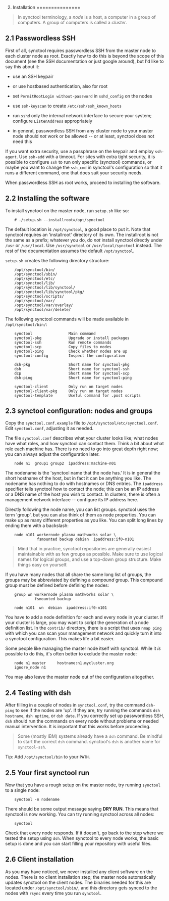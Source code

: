 2. Installation
===============
> In synctool terminology, a _node_ is a host, a computer in a group
> of computers. A group of computers is called a _cluster_.


2.1 Passwordless SSH
--------------------
First of all, synctool requires passwordless SSH from the master node to
each cluster node as root. Exactly how to do this is beyond the scope
of this document (see the SSH documentation or just google around), but
I'd like to say this about it:

* use an SSH keypair

* or use hostbased authentication, also for root

* set `PermitRootLogin without-password` in `sshd_config` on the nodes

* use `ssh-keyscan` to create `/etc/ssh/ssh_known_hosts`

* run `sshd` only the internal network interface to secure your system;
  configure `ListenAddress` appropriately

* in general, passwordless SSH from any cluster node to your master node
  should _not_ work or be allowed -- or at least, synctool does not need this

If you want extra security, use a passphrase on the keypair and employ
`ssh-agent`. Use `ssh-add` with a timeout.
For sites with extra tight security, it is possible to configure `ssh` to
run only specific (synctool) commands, or maybe you want to change
the `ssh_cmd` in synctool's configuration so that it runs a different command,
one that does suit your security needs.

When passwordless SSH as root works, proceed to installing the software.


2.2 Installing the software
---------------------------
To install synctool on the master node, run `setup.sh` like so:

        # ./setup.sh --installroot=/opt/synctool

The default location is `/opt/synctool`, a good place to put it.
Note that synctool requires an 'installroot' directory of its own. The
installroot is not the same as a prefix; whatever you do, do *not* install
synctool directly under `/usr` or `/usr/local`. Use `/usr/synctool` or
`/usr/local/synctool` instead.
The rest of the documentation assumes the default `/opt/synctool`.

`setup.sh` creates the following directory structure:

        /opt/synctool/bin/
        /opt/synctool/sbin/
        /opt/synctool/etc/
        /opt/synctool/lib/
        /opt/synctool/lib/synctool/
        /opt/synctool/lib/synctool/pkg/
        /opt/synctool/scripts/
        /opt/synctool/var/
        /opt/synctool/var/overlay/
        /opt/synctool/var/delete/

The following synctool commands will be made available in
`/opt/synctool/bin/`:

        synctool                Main command
        synctool-pkg            Upgrade or install packages
        synctool-ssh            Run remote commands
        synctool-scp            Copy files to nodes
        synctool-ping           Check whether nodes are up
        synctool-config         Inspect the configuration

        dsh-pkg                 Short name for synctool-pkg
        dsh                     Short name for synctool-ssh
        dcp                     Short name for synctool-scp
        dsh-ping                Short name for synctool-ping

        synctool-client         Only run on target nodes
        synctool-client-pkg     Only run on target nodes
        synctool-template       Useful command for .post scripts


2.3 synctool configuration: nodes and groups
--------------------------------------------
Copy the `synctool.conf.example` file to `/opt/synctool/etc/synctool.conf`.
Edit `synctool.conf`, adjusting it as needed.

The file `synctool.conf` describes what your cluster looks like;
what nodes have what roles, and how synctool can contact them.
Think a bit about what role each machine has. There is no need to go into
great depth right now; you can always adjust the configuration later.

        node n1  group1 group2  ipaddress:machine-n01

The nodename is the 'synctool name that the node has.' It is in general the
short hostname of the host, but in fact it can be anything you like.
The nodename has nothing to do with hostnames or DNS entries.
The `ipaddress` specifier tells synctool how to contact the node; this can be
an IP address or a DNS name of the host you wish to contact. In clusters,
there is often a management network interface -- configure its IP address
here.

Directly following the node name, you can list groups. synctool uses the
term 'group', but you can also think of them as node properties. You can make
up as many different properties as you like. You can split long lines by
ending them with a backslash:

        node n101 workernode plasma mathworks solar \
                  fsmounted backup debian  ipaddress:if0-n101

> Mind that in practice, synctool repositories are generally easiest
> maintainable with as few groups as possible. Make sure to use
> logical names for logical groups, and use a top-down group structure.
> Make things easy on yourself.

If you have many nodes that all share the same long list of groups, the
groups may be abbreviated by defining a _compound_ group. This compound
group must be defined before defining the nodes:

        group wn workernode plasma mathworks solar \
                 fsmounted backup

        node n101  wn  debian  ipaddress:if0-n101

You have to add a node definition for each and every node in your cluster.
If your cluster is large, you may want to script the generation of a node
definition list. In the `contrib/` directory, there is a script that
uses `nmap ping` with which you can scan your management network and quickly
turn it into a synctool configuration. This makes life a bit easier.

Some people like managing the master node itself with synctool.
While it _is_ possible to do this, it's often better to exclude the master
node:

        node n1 master     hostname:n1.mycluster.org
        ignore_node n1

You may also leave the master node out of the configuration altogether.


2.4 Testing with dsh
--------------------
After filling in a couple of nodes in `synctool.conf`, try the command
`dsh-ping` to see if the nodes are 'up'. If they are, try running the
commands `dsh hostname`, `dsh uptime`, or `dsh date`.
If you correctly set up passwordless SSH, `dsh` should run the commands on
every node without problems or needed manual intervention. It is important
that this works before proceeding.

> Some (mostly IBM) systems already have a `dsh` command.
> Be mindful to start the correct `dsh` command. synctool's `dsh`
> is another name for `synctool-ssh`.

Tip: Add `/opt/synctool/bin` to your `PATH`.


2.5 Your first synctool run
---------------------------
Now that you have a rough setup on the master node, try running `synctool`
to a single node:

        synctool -n nodename

There should be some output message saying **DRY RUN**.
This means that synctool is now working. You can try running synctool across
all nodes:

        synctool

Check that every node responds. If it doesn't, go back to the step where
we tested the setup using `dsh`.
When synctool to every node works, the basic setup is done and you can start
filling your repository with useful files.


2.6 Client installation
-----------------------
As you may have noticed, we never installed any client software on the nodes.
There is no client installation step; the master node automatically
updates synctool on the client nodes. The binaries needed for this are
located under `/opt/synctool/sbin/`, and this directory gets synced to the
nodes with `rsync` every time you run `synctool`.
